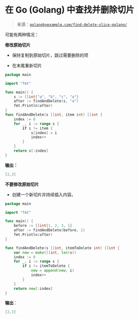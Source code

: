 <!--yml

分类：未分类

日期：2024-10-13 06:13:37

-->

# 在 Go (Golang) 中查找并删除切片

> 来源：[`golangbyexample.com/find-delete-slice-golang/`](https://golangbyexample.com/find-delete-slice-golang/)

可能有两种情况：

**修改原始切片**

+   保持复制到原始切片，跳过需要删除的项

+   在末尾重新切片

```go
package main

import "fmt"

func main() {
    s := []int{"a", "b", "c", "a"}
    after := findAndDelete(s, "a")
    fmt.Println(after)
}
func findAndDelete(s []int, item int) []int {
    index := 0
    for _, i := range s {
        if i != item {
            s[index] = i
            index++
        }
    }
    return s[:index]
}
```

**输出：**

```go
[2,3]
```

**不要修改原始切片**

+   创建一个新切片并持续插入内容。

```go
package main

import "fmt"

func main() {
    before := []int{1, 2, 3, 1}
    after := findAndDelete(before, 1)
    fmt.Println(after)
}

func findAndDelete(s []int, itemToDelete int) []int {
    var new = make([]int, len(s))
    index := 0
    for _, i := range s {
        if i != itemToDelete {
            new = append(new, i)
            index++
        }
    }
    return new[:index]
}
```

**输出**：

```go
[2,3]
```
